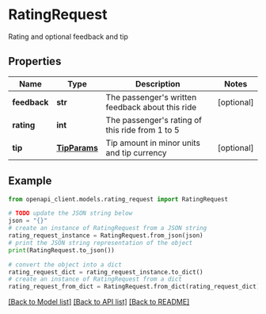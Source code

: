 # RatingRequest

Rating and optional feedback and tip

## Properties

Name | Type | Description | Notes
------------ | ------------- | ------------- | -------------
**feedback** | **str** | The passenger&#39;s written feedback about this ride | [optional] 
**rating** | **int** | The passenger&#39;s rating of this ride from 1 to 5 | 
**tip** | [**TipParams**](TipParams.md) | Tip amount in minor units and tip currency | [optional] 

## Example

```python
from openapi_client.models.rating_request import RatingRequest

# TODO update the JSON string below
json = "{}"
# create an instance of RatingRequest from a JSON string
rating_request_instance = RatingRequest.from_json(json)
# print the JSON string representation of the object
print(RatingRequest.to_json())

# convert the object into a dict
rating_request_dict = rating_request_instance.to_dict()
# create an instance of RatingRequest from a dict
rating_request_from_dict = RatingRequest.from_dict(rating_request_dict)
```
[[Back to Model list]](../README.md#documentation-for-models) [[Back to API list]](../README.md#documentation-for-api-endpoints) [[Back to README]](../README.md)


